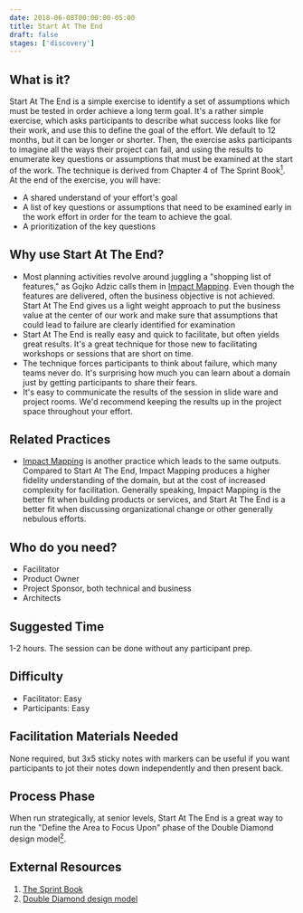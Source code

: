 ```yaml
---
date: 2018-06-08T00:00:00-05:00
title: Start At The End
draft: false
stages: ['discovery']
---
```


## What is it?

Start At The End is a simple exercise to identify a set of assumptions which must be tested in order achieve a long term goal. It's a rather simple exercise, which asks participants to describe what success looks like for their work, and use this to define the goal of the effort. We default to 12 months, but it can be longer or shorter. Then, the exercise asks participants to imagine all the ways their project can fail, and using the results to enumerate key questions or assumptions that must be examined at the start of the work. The technique is derived from Chapter 4 of The Sprint Book[<sup>1</sup>](#footnote-1). At the end of the exercise, you will have:

- A shared understand of your effort's goal
- A list of key questions or assumptions that need to be examined early in the work effort in order for the team to achieve the goal.
- A prioritization of the key questions

## Why use Start At The End?

- Most planning activities revolve around juggling a "shopping list of features," as Gojko Adzic calls them in [Impact Mapping](/practices/impact-mapping/). Even though the features are delivered, often the business objective is not achieved. Start At The End gives us a light weight approach to put the business value at the center of our work and make sure that assumptions that could lead to failure are clearly identified for examination 
- Start At The End is really easy and quick to facilitate, but often yields great results. It's a great technique for those new to facilitating workshops or sessions that are short on time.
- The technique forces participants to think about failure, which many teams never do. It's surprising how much you can learn about a domain just by getting participants to share their fears. 
- It's easy to communicate the results of the session in slide ware and project rooms. We'd recommend keeping the results up in the project space throughout your effort.

## Related Practices

- [Impact Mapping](/practices/impact-mapping/) is another practice which leads to the same outputs. Compared to Start At The End, Impact Mapping produces a higher fidelity understanding of the domain, but at the cost of increased complexity for facilitation. Generally speaking, Impact Mapping is the better fit when building products or services, and Start At The End is a better fit when discussing organizational change or other generally nebulous efforts. 

## Who do you need?

- Facilitator
- Product Owner
- Project Sponsor, both technical and business
- Architects

## Suggested Time

1-2 hours. The session can be done without any participant prep.

## Difficulty

- Facilitator: Easy
- Participants: Easy

## Facilitation Materials Needed

None required, but 3x5 sticky notes with markers can be useful if you want participants to jot their notes down independently and then present back.

## Process Phase

When run strategically, at senior levels, Start At The End is a great way to run the "Define the Area to Focus Upon" phase of the Double Diamond design model[<sup>2</sup>](#footnote-2).


## External Resources

1. <a name="footnote-1"></a>[The Sprint Book](https://www.thesprintbook.com)
3. <a name="footnote-2"></a>[Double Diamond design model](https://medium.com/digital-experience-design/how-to-apply-a-design-thinking-hcd-ux-or-any-creative-process-from-scratch-b8786efbf812)
